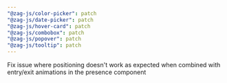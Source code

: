 ```yaml
---
"@zag-js/color-picker": patch
"@zag-js/date-picker": patch
"@zag-js/hover-card": patch
"@zag-js/combobox": patch
"@zag-js/popover": patch
"@zag-js/tooltip": patch
---
```


Fix issue where positioning doesn't work as expected when combined with entry/exit animations in the presence component
